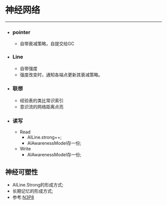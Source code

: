 # 神经网络
***

- ### pointer
	- 自带衰减策略，自提交给GC
- ### Line
	- 自带强度
	- 强度改变时，通知各端点更新其衰减策略。
- ### 联想
	- 经验表的类比常识索引
	- 意识流的网络距离点亮
	

- ### 读写
	- Read
		- AILine.strong++;
		- AIAwarenessModel存一份;
	- Write
		- AIAwarenessModel存一份;


## 神经可塑性
- AILine.Strong的形成方式;
- 长期记忆的形成方式;
- 参考:[N3P8](../手写笔记/Note3.md#n3p7数据树理论)
